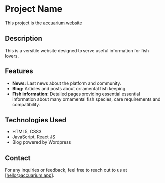 # Project Name

This project is the [accuarium website](https://accuarium.app)

## Description

This is a versitile website designed to serve useful information  for fish lovers.

## Features

- **News:** Last news about the platform and community.
- **Blog:** Articles and posts about ornamental fish keeping.
- **Fish information:** Detailed pages providing essential essential information about many ornamental fish species, care requirements and compatibility.

## Technologies Used

- HTML5, CSS3
- JavaScript, React JS
- Blog powered by Wordpress

## Contact

For any inquiries or feedback, feel free to reach out to us at [hello@accuarium.app].
